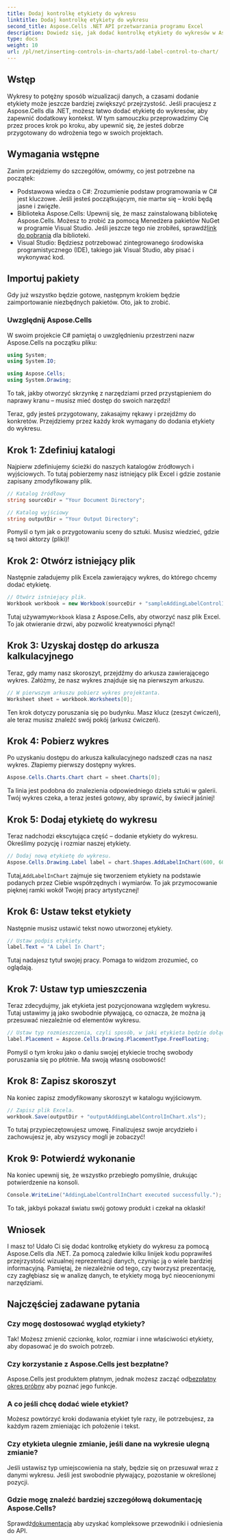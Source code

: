 ```yaml
---
title: Dodaj kontrolkę etykiety do wykresu
linktitle: Dodaj kontrolkę etykiety do wykresu
second_title: Aspose.Cells .NET API przetwarzania programu Excel
description: Dowiedz się, jak dodać kontrolkę etykiety do wykresów w Aspose.Cells dla .NET dzięki temu przewodnikowi krok po kroku. Ulepsz wizualizację danych.
type: docs
weight: 10
url: /pl/net/inserting-controls-in-charts/add-label-control-to-chart/
---
```

## Wstęp

Wykresy to potężny sposób wizualizacji danych, a czasami dodanie etykiety może jeszcze bardziej zwiększyć przejrzystość. Jeśli pracujesz z Aspose.Cells dla .NET, możesz łatwo dodać etykietę do wykresów, aby zapewnić dodatkowy kontekst. W tym samouczku przeprowadzimy Cię przez proces krok po kroku, aby upewnić się, że jesteś dobrze przygotowany do wdrożenia tego w swoich projektach.

## Wymagania wstępne

Zanim przejdziemy do szczegółów, omówmy, co jest potrzebne na początek:

- Podstawowa wiedza o C#: Zrozumienie podstaw programowania w C# jest kluczowe. Jeśli jesteś początkującym, nie martw się – kroki będą jasne i zwięzłe.
- Biblioteka Aspose.Cells: Upewnij się, że masz zainstalowaną bibliotekę Aspose.Cells. Możesz to zrobić za pomocą Menedżera pakietów NuGet w programie Visual Studio. Jeśli jeszcze tego nie zrobiłeś, sprawdź[link do pobrania](https://releases.aspose.com/cells/net/) dla biblioteki.
- Visual Studio: Będziesz potrzebować zintegrowanego środowiska programistycznego (IDE), takiego jak Visual Studio, aby pisać i wykonywać kod.

## Importuj pakiety

Gdy już wszystko będzie gotowe, następnym krokiem będzie zaimportowanie niezbędnych pakietów. Oto, jak to zrobić.

### Uwzględnij Aspose.Cells

W swoim projekcie C# pamiętaj o uwzględnieniu przestrzeni nazw Aspose.Cells na początku pliku:

```csharp
using System;
using System.IO;

using Aspose.Cells;
using System.Drawing;
```

To tak, jakby otworzyć skrzynkę z narzędziami przed przystąpieniem do naprawy kranu – musisz mieć dostęp do swoich narzędzi!

Teraz, gdy jesteś przygotowany, zakasajmy rękawy i przejdźmy do konkretów. Przejdziemy przez każdy krok wymagany do dodania etykiety do wykresu.

## Krok 1: Zdefiniuj katalogi

Najpierw zdefiniujemy ścieżki do naszych katalogów źródłowych i wyjściowych. To tutaj pobierzemy nasz istniejący plik Excel i gdzie zostanie zapisany zmodyfikowany plik.

```csharp
// Katalog źródłowy
string sourceDir = "Your Document Directory";

// Katalog wyjściowy
string outputDir = "Your Output Directory";
```

Pomyśl o tym jak o przygotowaniu sceny do sztuki. Musisz wiedzieć, gdzie są twoi aktorzy (pliki)!

## Krok 2: Otwórz istniejący plik

Następnie załadujemy plik Excela zawierający wykres, do którego chcemy dodać etykietę. 

```csharp
// Otwórz istniejący plik.
Workbook workbook = new Workbook(sourceDir + "sampleAddingLabelControlInChart.xls");
```

 Tutaj używamy`Workbook` klasa z Aspose.Cells, aby otworzyć nasz plik Excel. To jak otwieranie drzwi, aby pozwolić kreatywności płynąć!

## Krok 3: Uzyskaj dostęp do arkusza kalkulacyjnego

Teraz, gdy mamy nasz skoroszyt, przejdźmy do arkusza zawierającego wykres. Załóżmy, że nasz wykres znajduje się na pierwszym arkuszu.

```csharp
// W pierwszym arkuszu pobierz wykres projektanta.
Worksheet sheet = workbook.Worksheets[0];
```

Ten krok dotyczy poruszania się po budynku. Masz klucz (zeszyt ćwiczeń), ale teraz musisz znaleźć swój pokój (arkusz ćwiczeń).

## Krok 4: Pobierz wykres

Po uzyskaniu dostępu do arkusza kalkulacyjnego nadszedł czas na nasz wykres. Złapiemy pierwszy dostępny wykres.

```csharp
Aspose.Cells.Charts.Chart chart = sheet.Charts[0];
```

Ta linia jest podobna do znalezienia odpowiedniego dzieła sztuki w galerii. Twój wykres czeka, a teraz jesteś gotowy, aby sprawić, by świecił jaśniej!

## Krok 5: Dodaj etykietę do wykresu

Teraz nadchodzi ekscytująca część – dodanie etykiety do wykresu. Określimy pozycję i rozmiar naszej etykiety.

```csharp
// Dodaj nową etykietę do wykresu.
Aspose.Cells.Drawing.Label label = chart.Shapes.AddLabelInChart(600, 600, 350, 900);
```

 Tutaj,`AddLabelInChart` zajmuje się tworzeniem etykiety na podstawie podanych przez Ciebie współrzędnych i wymiarów. To jak przymocowanie pięknej ramki wokół Twojej pracy artystycznej!

## Krok 6: Ustaw tekst etykiety

Następnie musisz ustawić tekst nowo utworzonej etykiety. 

```csharp
// Ustaw podpis etykiety.
label.Text = "A Label In Chart";
```

Tutaj nadajesz tytuł swojej pracy. Pomaga to widzom zrozumieć, co oglądają.

## Krok 7: Ustaw typ umieszczenia

Teraz zdecydujmy, jak etykieta jest pozycjonowana względem wykresu. Tutaj ustawimy ją jako swobodnie pływającą, co oznacza, że można ją przesuwać niezależnie od elementów wykresu.

```csharp
// Ustaw typ rozmieszczenia, czyli sposób, w jaki etykieta będzie dołączana do komórek.
label.Placement = Aspose.Cells.Drawing.PlacementType.FreeFloating; 
```

Pomyśl o tym kroku jako o daniu swojej etykiecie trochę swobody poruszania się po płótnie. Ma swoją własną osobowość!

## Krok 8: Zapisz skoroszyt

Na koniec zapisz zmodyfikowany skoroszyt w katalogu wyjściowym. 

```csharp
// Zapisz plik Excela.
workbook.Save(outputDir + "outputAddingLabelControlInChart.xls");
```

To tutaj przypieczętowujesz umowę. Finalizujesz swoje arcydzieło i zachowujesz je, aby wszyscy mogli je zobaczyć!

## Krok 9: Potwierdź wykonanie

Na koniec upewnij się, że wszystko przebiegło pomyślnie, drukując potwierdzenie na konsoli.

```csharp
Console.WriteLine("AddingLabelControlInChart executed successfully.");
```

To tak, jakbyś pokazał światu swój gotowy produkt i czekał na oklaski!

## Wniosek

I masz to! Udało Ci się dodać kontrolkę etykiety do wykresu za pomocą Aspose.Cells dla .NET. Za pomocą zaledwie kilku linijek kodu poprawiłeś przejrzystość wizualnej reprezentacji danych, czyniąc ją o wiele bardziej informacyjną. Pamiętaj, że niezależnie od tego, czy tworzysz prezentację, czy zagłębiasz się w analizę danych, te etykiety mogą być nieocenionymi narzędziami.

## Najczęściej zadawane pytania

### Czy mogę dostosować wygląd etykiety?
Tak! Możesz zmienić czcionkę, kolor, rozmiar i inne właściwości etykiety, aby dopasować je do swoich potrzeb.

### Czy korzystanie z Aspose.Cells jest bezpłatne?
 Aspose.Cells jest produktem płatnym, jednak możesz zacząć od[bezpłatny okres próbny](https://releases.aspose.com/) aby poznać jego funkcje.

### A co jeśli chcę dodać wiele etykiet?
Możesz powtórzyć kroki dodawania etykiet tyle razy, ile potrzebujesz, za każdym razem zmieniając ich położenie i tekst.

### Czy etykieta ulegnie zmianie, jeśli dane na wykresie ulegną zmianie?
Jeśli ustawisz typ umiejscowienia na stały, będzie się on przesuwał wraz z danymi wykresu. Jeśli jest swobodnie pływający, pozostanie w określonej pozycji.

### Gdzie mogę znaleźć bardziej szczegółową dokumentację Aspose.Cells?
 Sprawdź[dokumentacja](https://reference.aspose.com/cells/net/) aby uzyskać kompleksowe przewodniki i odniesienia do API.
